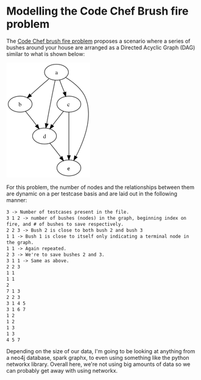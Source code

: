 # Modelling the Code Chef Brush fire problem
The [Code Chef brush fire problem](https://www.codechef.com/problems/FIRE) proposes a scenario where a series of bushes around your house are arranged as a Directed Acyclic Graph (DAG) similar to what is shown below:

![DAG Example](220px-Tred-G.svg.png)

For this problem, the number of nodes and the relationships between them are dynamic on a per testcase basis and are laid out in the following manner:
```
3 -> Number of testcases present in the file.
3 1 2 -> number of bushes (nodes) in the graph, beginning index on fire, and # of bushes to save respectively.
2 2 3 -> Bush 2 is close to both bush 2 and bush 3
1 1 -> Bush 1 is close to itself only indicating a terminal node in the graph.
1 1 -> Again repeated.
2 3 -> We're to save bushes 2 and 3.
3 1 1 -> Same as above.
2 2 3
1 1
1 1
2
7 1 3
2 2 3
3 1 4 5
3 1 6 7
1 2
1 2
1 3
1 3
4 5 7
```

Depending on the size of our data, I'm going to be looking at anything from a neo4j database, spark graphx, to even using something like the python networkx library. Overall here, we're not using big amounts of data so we can probably get away with using networkx.
